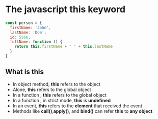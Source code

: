 # The javascript **this** keyword

```javascript
const person = {
  firstName: 'John',
  lastName: 'Doe',
  id: 5566,
  fullName: function () {
    return this.firstName + ' ' + this.lastName
  }
}
```

## What is **this**

- In object method, **this** refers to the object
- Alone, **this** refers to the global object
- In a function , **this** refers to the global object
- In a function , in strict mode, **this** is **undefined**
- In an event, **this** refers to the **element** that received the event
- Methods like **call()**,**apply()**, and **bind()** can refer **this** to **any object**
